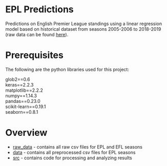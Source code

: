 # EPL Predictions
Predictions on English Premier League standings using a linear regression model based on historical dataset from seasons 2005-2006 to 2018-2019 (raw data can be found [here](http://www.football-data.co.uk/data.php)).

# Prerequisites
The following are the python libraries used for this project:

glob2==0.6  
keras==2.2.3  
matplotlib==2.2.2  
numpy==1.14.3  
pandas==0.23.0  
scikit-learn==0.19.1  
seaborn==0.8.1  

# Overview
* [raw_data](raw_data) - contains all raw csv files for EPL and EFL seasons
* [data](data) - contains all preprocessed csv files for EPL seasons
* [src](src) - contains code for processing and analyzing results


